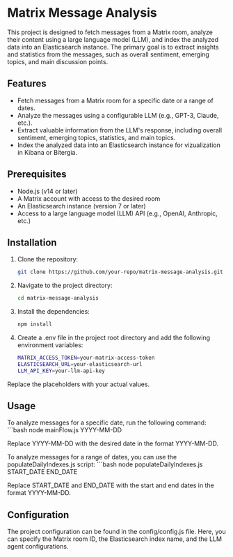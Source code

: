 # Matrix Message Analysis

This project is designed to fetch messages from a Matrix room, analyze their content using a large language model (LLM), and index the analyzed data into an Elasticsearch instance. The primary goal is to extract insights and statistics from the messages, such as overall sentiment, emerging topics, and main discussion points.

## Features

- Fetch messages from a Matrix room for a specific date or a range of dates.
- Analyze the messages using a configurable LLM (e.g., GPT-3, Claude, etc.).
- Extract valuable information from the LLM's response, including overall sentiment, emerging topics, statistics, and main topics.
- Index the analyzed data into an Elasticsearch instance for vizualization in Kibana or Bitergia.

## Prerequisites

- Node.js (v14 or later)
- A Matrix account with access to the desired room
- An Elasticsearch instance (version 7 or later)
- Access to a large language model (LLM) API (e.g., OpenAI, Anthropic, etc.)

## Installation

1. Clone the repository:

   ```bash
   git clone https://github.com/your-repo/matrix-message-analysis.git


2. Navigate to the project directory:

    ```bash
    cd matrix-message-analysis


3. Install the dependencies:

    ```bash
    npm install


4. Create a .env file in the project root directory and add the following environment variables:

    ```bash
    MATRIX_ACCESS_TOKEN=your-matrix-access-token
    ELASTICSEARCH_URL=your-elasticsearch-url
    LLM_API_KEY=your-llm-api-key


Replace the placeholders with your actual values.

## Usage

To analyze messages for a specific date, run the following command:
    ```bash
    node mainFlow.js YYYY-MM-DD

Replace YYYY-MM-DD with the desired date in the format YYYY-MM-DD.

To analyze messages for a range of dates, you can use the populateDailyIndexes.js script:
    ```bash
    node populateDailyIndexes.js START_DATE END_DATE
 
Replace START_DATE and END_DATE with the start and end dates in the format YYYY-MM-DD.

## Configuration
The project configuration can be found in the config/config.js file. Here, you can specify the Matrix room ID, the Elasticsearch index name, and the LLM agent configurations.






